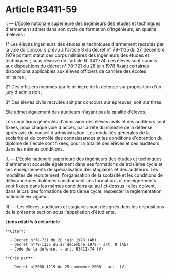 # Article R3411-59

I. ― L'Ecole nationale supérieure des ingénieurs des études et techniques d'armement admet dans son cycle de formation
d'ingénieurs, en qualité d'élèves : 

1° Les élèves ingénieurs des études et techniques d'armement recrutés par la voie du concours prévu à l'article 8 du décret
n° 79-1135 du 27 décembre 1979 portant statut des corps militaires des ingénieurs des études et techniques ; sous réserve de
l'article R. 3411-74, ces élèves sont soumis aux dispositions du décret n° 78-721 du 28 juin 1978 fixant certaines
dispositions applicables aux élèves officiers de carrière des écoles militaires ; 

2° Des officiers nommés par le ministre de la défense sur proposition d'un jury d'admission ; 

3° Des élèves civils recrutés soit par concours sur épreuves, soit sur titres. 

Elle admet également des auditeurs n'ayant pas la qualité d'élèves. 

Les conditions générales d'admission des élèves civils et des auditeurs sont fixées, pour chaque voie d'accès, par arrêté du
ministre de la défense, après avis du conseil d'administration. Les modalités générales de la scolarité et du contrôle des
connaissances et les conditions d'obtention du diplôme de l'école sont fixées, pour la totalité des élèves et des auditeurs,
dans les mêmes conditions. 

II. ― L'Ecole nationale supérieure des ingénieurs des études et techniques d'armement accueille également dans ses formations
de troisième cycle et ses enseignements de spécialisation des stagiaires et des auditeurs. Les modalités de recrutement,
l'organisation de la scolarité et les conditions de délivrance des diplômes sanctionnant ces formations et enseignements sont
fixées dans les mêmes conditions qu'au I ci-dessus ; elles doivent, dans le cas des formations de troisième cycle, respecter
la réglementation nationale en vigueur. 

III. ― Les élèves, auditeurs et stagiaires sont désignés dans les dispositions de la présente section sous l'appellation
d'étudiants.

**Liens relatifs à cet article**

	**Cite**:

	  - Décret n°78-721 du 28 juin 1978 (Ab)
	  - Décret n°79-1135 du 27 décembre 1979 - art. 8 (Ab)
	  - Code de la défense. - art. R3411-74 (V)

	**Créé par**:

	  - Décret n°2008-1219 du 25 novembre 2008 - art. (V)
